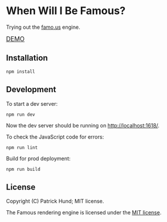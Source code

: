 # When Will I Be Famous?

Trying out the [famo.us](http://famous.org/) engine.

<big>[DEMO](http://pahund.github.io/when-will-i-be-famous/demo/)</big>

## Installation

```
npm install
```

## Development

To start a dev server:

    npm run dev

Now the dev server should be running on [http://localhost:1618/](localhost:1618).

To check the JavaScript code for errors:

    npm run lint

Build for prod deployment:

    npm run build

## License

Copyright (C) Patrick Hund; MIT license.

The Famous rendering engine is licensed under the [MIT license](https://github.com/Famous/engine/blob/master/LICENSE).
